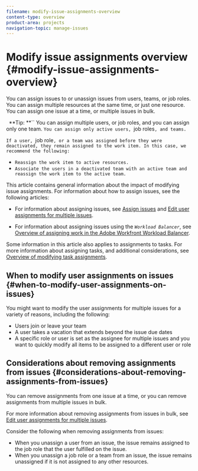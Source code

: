 ```yaml
---
filename: modify-issue-assignments-overview
content-type: overview
product-area: projects
navigation-topic: manage-issues
---
```




# Modify issue assignments overview {#modify-issue-assignments-overview}

You can assign issues to or unassign issues from users, teams, or job roles. You can assign multiple resources at the same time, or just one resource. You can assign one issue at a time, or multiple issues in bulk. 

` `**Tip: **`` You can assign multiple users, or job roles, and you can assign only one team. `You can assign only active users, `job roles`, and teams.`


`If a user, `job role`, or a team was assigned before they were deactivated, they remain assigned to the work item. In this case, we recommend the following:` 



*  `Reassign the work item to active resources.` 
*  `Associate the users in a deactivated team with an active team and reassign the work item to the active team.` 


This article contains general information about the impact of modifying issue assignments. For information about how to assign issues, see the following articles: 



* For information about assigning issues, see [Assign issues](assign-issues.md) and [Edit user assignments for multiple issues](edit-assignments-for-multiple-issues.md). 

* For information about assigning issues using the *`Workload Balancer`*, see [Overview of assigning work in the Adobe Workfront Workload Balancer](assign-work-in-workload-balancer.md).



Some information in this article also applies to assignments to tasks. For more information about assigning tasks, and additional considerations, see [Overview of modifying task assignments](modify-task-assignments-overview.md). 



## When to modify user assignments on issues {#when-to-modify-user-assignments-on-issues}

You might want to modify the user assignments for multiple issues for a variety of&nbsp;reasons, including the following:



* Users join or leave&nbsp;your team
* A user takes a vacation that extends beyond the issue&nbsp;due dates
* A specific role or user is set as the assignee for multiple issues and you want to quickly modify all items to be assigned to a different user or role





## Considerations about removing assignments from issues {#considerations-about-removing-assignments-from-issues}

You can remove assignments from one issue at a time, or you can remove assignments from multiple issues in bulk.


For more information about removing assignments from issues in bulk, see [Edit user assignments for multiple issues](edit-assignments-for-multiple-issues.md). 


Consider the following when removing assignments from issues: 



* When you unassign a user from an issue, the issue remains assigned to the job role that the user fulfilled on the issue.
* When you unassign a job role or a team from an issue, the issue remains unassigned if it is not assigned to any other resources. 


&nbsp;

